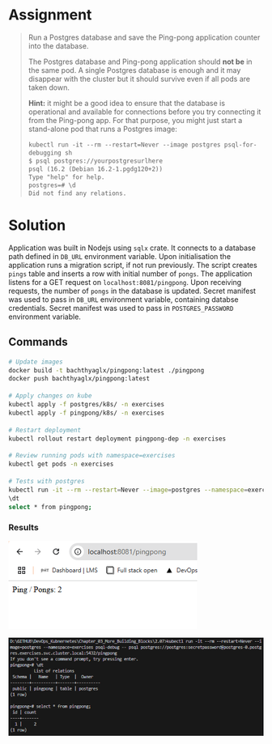 # Assignment

> Run a Postgres database and save the Ping-pong application counter into the database.
> 
> The Postgres database and Ping-pong application should **not be** in the same pod. A single Postgres database is enough and it may disappear with the cluster but it should survive even if all pods are taken down.
> 
> **Hint:** it might be a good idea to ensure that the database is operational and available for connections before you try connecting it from the Ping-pong app. For that purpose, you might just start a stand-alone pod that runs a Postgres image:
> 
>     kubectl run -it --rm --restart=Never --image postgres psql-for-debugging sh
>     $ psql postgres://yourpostgresurlhere
>     psql (16.2 (Debian 16.2-1.pgdg120+2))
>     Type "help" for help.
>     postgres=# \d
>     Did not find any relations.

# Solution

Application was built in Nodejs using `sqlx` crate. It connects to a database path defined in `DB_URL` environment variable. Upon initialisation the application runs a migration script, if not run previously. The script creates `pings` table and inserts a row with initial number of `pongs`. The application listens for a GET request on `localhost:8081/pingpong`. Upon receiving requests, the number of `pongs` in the database is updated. Secret manifest was used to pass in `DB_URL` environment variable, containing databse credentials. Secret manifest was used to pass in `POSTGRES_PASSWORD` environment variable.

## Commands

```bash
# Update images
docker build -t bachthyaglx/pingpong:latest ./pingpong
docker push bachthyaglx/pingpong:latest

# Apply changes on kube
kubectl apply -f postgres/k8s/ -n exercises
kubectl apply -f pingpong/k8s/ -n exercises

# Restart deployment 
kubectl rollout restart deployment pingpong-dep -n exercises

# Review running pods with namespace=exercises
kubectl get pods -n exercises

# Tests with postgres
kubectl run -it --rm --restart=Never --image=postgres --namespace=exercises psql-debug -- psql postgres://postgres:secretpassword@postgres-0.postgres.exercises.svc.cluster.local:5432/pingpong
\dt
select * from pingpong;
```

### Results

![alt text](image.png)

![alt text](image-1.png)